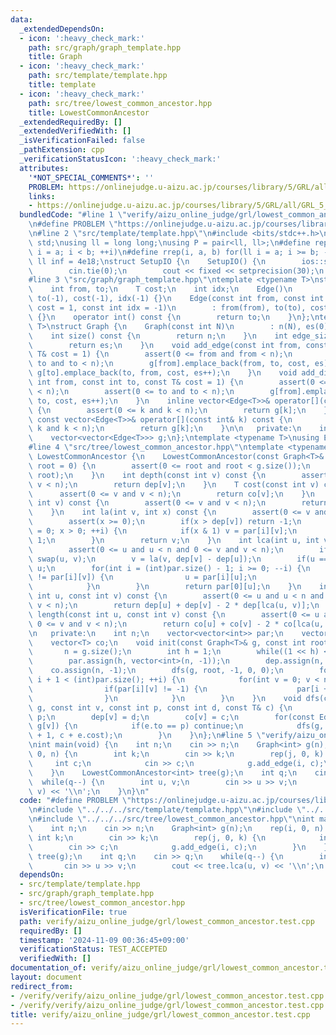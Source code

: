 ```yaml
---
data:
  _extendedDependsOn:
  - icon: ':heavy_check_mark:'
    path: src/graph/graph_template.hpp
    title: Graph
  - icon: ':heavy_check_mark:'
    path: src/template/template.hpp
    title: template
  - icon: ':heavy_check_mark:'
    path: src/tree/lowest_common_ancestor.hpp
    title: LowestCommonAncestor
  _extendedRequiredBy: []
  _extendedVerifiedWith: []
  _isVerificationFailed: false
  _pathExtension: cpp
  _verificationStatusIcon: ':heavy_check_mark:'
  attributes:
    '*NOT_SPECIAL_COMMENTS*': ''
    PROBLEM: https://onlinejudge.u-aizu.ac.jp/courses/library/5/GRL/all/GRL_5_C
    links:
    - https://onlinejudge.u-aizu.ac.jp/courses/library/5/GRL/all/GRL_5_C
  bundledCode: "#line 1 \"verify/aizu_online_judge/grl/lowest_common_ancestor.test.cpp\"\
    \n#define PROBLEM \"https://onlinejudge.u-aizu.ac.jp/courses/library/5/GRL/all/GRL_5_C\"\
    \n#line 2 \"src/template/template.hpp\"\n#include <bits/stdc++.h>\nusing namespace\
    \ std;\nusing ll = long long;\nusing P = pair<ll, ll>;\n#define rep(i, a, b) for(ll\
    \ i = a; i < b; ++i)\n#define rrep(i, a, b) for(ll i = a; i >= b; --i)\nconstexpr\
    \ ll inf = 4e18;\nstruct SetupIO {\n    SetupIO() {\n        ios::sync_with_stdio(0);\n\
    \        cin.tie(0);\n        cout << fixed << setprecision(30);\n    }\n} setup_io;\n\
    #line 3 \"src/graph/graph_template.hpp\"\ntemplate <typename T>\nstruct Edge {\n\
    \    int from, to;\n    T cost;\n    int idx;\n    Edge()\n        : from(-1),\
    \ to(-1), cost(-1), idx(-1) {}\n    Edge(const int from, const int to, const T&\
    \ cost = 1, const int idx = -1)\n        : from(from), to(to), cost(cost), idx(idx)\
    \ {}\n    operator int() const {\n        return to;\n    }\n};\ntemplate <typename\
    \ T>\nstruct Graph {\n    Graph(const int N)\n        : n(N), es(0), g(N) {}\n\
    \    int size() const {\n        return n;\n    }\n    int edge_size() const {\n\
    \        return es;\n    }\n    void add_edge(const int from, const int to, const\
    \ T& cost = 1) {\n        assert(0 <= from and from < n);\n        assert(0 <=\
    \ to and to < n);\n        g[from].emplace_back(from, to, cost, es);\n       \
    \ g[to].emplace_back(to, from, cost, es++);\n    }\n    void add_directed_edge(const\
    \ int from, const int to, const T& cost = 1) {\n        assert(0 <= from and from\
    \ < n);\n        assert(0 <= to and to < n);\n        g[from].emplace_back(from,\
    \ to, cost, es++);\n    }\n    inline vector<Edge<T>>& operator[](const int& k)\
    \ {\n        assert(0 <= k and k < n);\n        return g[k];\n    }\n    inline\
    \ const vector<Edge<T>>& operator[](const int& k) const {\n        assert(0 <=\
    \ k and k < n);\n        return g[k];\n    }\n\n   private:\n    int n, es;\n\
    \    vector<vector<Edge<T>>> g;\n};\ntemplate <typename T>\nusing Edges = vector<Edge<T>>;\n\
    #line 4 \"src/tree/lowest_common_ancestor.hpp\"\ntemplate <typename T>\nstruct\
    \ LowestCommonAncestor {\n    LowestCommonAncestor(const Graph<T>& g, const int\
    \ root = 0) {\n        assert(0 <= root and root < g.size());\n        init(g,\
    \ root);\n    }\n    int depth(const int v) const {\n        assert(0 <= v and\
    \ v < n);\n        return dep[v];\n    }\n    T cost(const int v) const {\n  \
    \      assert(0 <= v and v < n);\n        return co[v];\n    }\n    int parent(const\
    \ int v) const {\n        assert(0 <= v and v < n);\n        return par[0][v];\n\
    \    }\n    int la(int v, int x) const {\n        assert(0 <= v and v < n);\n\
    \        assert(x >= 0);\n        if(x > dep[v]) return -1;\n        for(int i\
    \ = 0; x > 0; ++i) {\n            if(x & 1) v = par[i][v];\n            x >>=\
    \ 1;\n        }\n        return v;\n    }\n    int lca(int u, int v) const {\n\
    \        assert(0 <= u and u < n and 0 <= v and v < n);\n        if(dep[u] > dep[v])\
    \ swap(u, v);\n        v = la(v, dep[v] - dep[u]);\n        if(u == v) return\
    \ u;\n        for(int i = (int)par.size() - 1; i >= 0; --i) {\n            if(par[i][u]\
    \ != par[i][v]) {\n                u = par[i][u];\n                v = par[i][v];\n\
    \            }\n        }\n        return par[0][u];\n    }\n    int dist(const\
    \ int u, const int v) const {\n        assert(0 <= u and u < n and 0 <= v and\
    \ v < n);\n        return dep[u] + dep[v] - 2 * dep[lca(u, v)];\n    }\n    T\
    \ length(const int u, const int v) const {\n        assert(0 <= u and u < n and\
    \ 0 <= v and v < n);\n        return co[u] + co[v] - 2 * co[lca(u, v)];\n    }\n\
    \n   private:\n    int n;\n    vector<vector<int>> par;\n    vector<int> dep;\n\
    \    vector<T> co;\n    void init(const Graph<T>& g, const int root = 0) {\n \
    \       n = g.size();\n        int h = 1;\n        while((1 << h) < n) ++h;\n\
    \        par.assign(h, vector<int>(n, -1));\n        dep.assign(n, -1);\n    \
    \    co.assign(n, -1);\n        dfs(g, root, -1, 0, 0);\n        for(int i = 0;\
    \ i + 1 < (int)par.size(); ++i) {\n            for(int v = 0; v < n; ++v) {\n\
    \                if(par[i][v] != -1) {\n                    par[i + 1][v] = par[i][par[i][v]];\n\
    \                }\n            }\n        }\n    }\n    void dfs(const Graph<T>&\
    \ g, const int v, const int p, const int d, const T& c) {\n        par[0][v] =\
    \ p;\n        dep[v] = d;\n        co[v] = c;\n        for(const Edge<T>& e :\
    \ g[v]) {\n            if(e.to == p) continue;\n            dfs(g, e.to, v, d\
    \ + 1, c + e.cost);\n        }\n    }\n};\n#line 5 \"verify/aizu_online_judge/grl/lowest_common_ancestor.test.cpp\"\
    \nint main(void) {\n    int n;\n    cin >> n;\n    Graph<int> g(n);\n    rep(i,\
    \ 0, n) {\n        int k;\n        cin >> k;\n        rep(j, 0, k) {\n       \
    \     int c;\n            cin >> c;\n            g.add_edge(i, c);\n        }\n\
    \    }\n    LowestCommonAncestor<int> tree(g);\n    int q;\n    cin >> q;\n  \
    \  while(q--) {\n        int u, v;\n        cin >> u >> v;\n        cout << tree.lca(u,\
    \ v) << '\\n';\n    }\n}\n"
  code: "#define PROBLEM \"https://onlinejudge.u-aizu.ac.jp/courses/library/5/GRL/all/GRL_5_C\"\
    \n#include \"../../../src/template/template.hpp\"\n#include \"../../../src/graph/graph_template.hpp\"\
    \n#include \"../../../src/tree/lowest_common_ancestor.hpp\"\nint main(void) {\n\
    \    int n;\n    cin >> n;\n    Graph<int> g(n);\n    rep(i, 0, n) {\n       \
    \ int k;\n        cin >> k;\n        rep(j, 0, k) {\n            int c;\n    \
    \        cin >> c;\n            g.add_edge(i, c);\n        }\n    }\n    LowestCommonAncestor<int>\
    \ tree(g);\n    int q;\n    cin >> q;\n    while(q--) {\n        int u, v;\n \
    \       cin >> u >> v;\n        cout << tree.lca(u, v) << '\\n';\n    }\n}"
  dependsOn:
  - src/template/template.hpp
  - src/graph/graph_template.hpp
  - src/tree/lowest_common_ancestor.hpp
  isVerificationFile: true
  path: verify/aizu_online_judge/grl/lowest_common_ancestor.test.cpp
  requiredBy: []
  timestamp: '2024-11-09 00:36:45+09:00'
  verificationStatus: TEST_ACCEPTED
  verifiedWith: []
documentation_of: verify/aizu_online_judge/grl/lowest_common_ancestor.test.cpp
layout: document
redirect_from:
- /verify/verify/aizu_online_judge/grl/lowest_common_ancestor.test.cpp
- /verify/verify/aizu_online_judge/grl/lowest_common_ancestor.test.cpp.html
title: verify/aizu_online_judge/grl/lowest_common_ancestor.test.cpp
---
```

